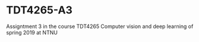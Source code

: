 # TDT4265-A3
Assigntment 3 in the course TDT4265 Computer vision and deep learning of spring 2019 at NTNU

